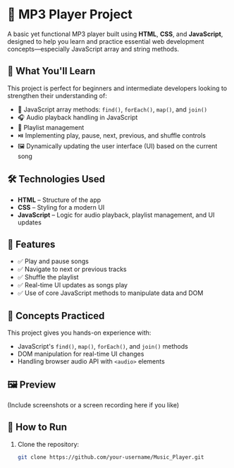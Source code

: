 # 🎵 MP3 Player Project

A basic yet functional MP3 player built using **HTML**, **CSS**, and **JavaScript**, designed to help you learn and practice essential web development concepts—especially JavaScript array and string methods.

## 🚀 What You'll Learn

This project is perfect for beginners and intermediate developers looking to strengthen their understanding of:

- 🔁 JavaScript array methods: `find()`, `forEach()`, `map()`, and `join()`
- 🎧 Audio playback handling in JavaScript
- 🧭 Playlist management
- ⏯️ Implementing play, pause, next, previous, and shuffle controls
- 🖼️ Dynamically updating the user interface (UI) based on the current song

## 🛠️ Technologies Used

- **HTML** – Structure of the app
- **CSS** – Styling for a modern UI
- **JavaScript** – Logic for audio playback, playlist management, and UI updates

## 📁 Features

- ✅ Play and pause songs
- ✅ Navigate to next or previous tracks
- ✅ Shuffle the playlist
- ✅ Real-time UI updates as songs play
- ✅ Use of core JavaScript methods to manipulate data and DOM

## 🧠 Concepts Practiced

This project gives you hands-on experience with:

- JavaScript's `find()`, `map()`, `forEach()`, and `join()` methods
- DOM manipulation for real-time UI changes
- Handling browser audio API with `<audio>` elements

## 🖼️ Preview

(Include screenshots or a screen recording here if you like)

## 🔧 How to Run

1. Clone the repository:
   ```bash
   git clone https://github.com/your-username/Music_Player.git
